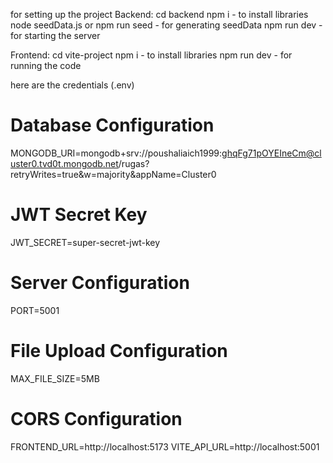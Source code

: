 for setting up the project
Backend:
cd backend
npm i - to install libraries
node seedData.js or npm run seed - for generating seedData
npm run dev - for starting the server


Frontend:
cd vite-project
npm i - to install libraries
npm run dev - for running the code


here are the credentials (.env)

# Database Configuration
MONGODB_URI=mongodb+srv://poushaliaich1999:ghqFg71pOYEIneCm@cluster0.tvd0t.mongodb.net/rugas?retryWrites=true&w=majority&appName=Cluster0

# JWT Secret Key
JWT_SECRET=super-secret-jwt-key

# Server Configuration
PORT=5001

# File Upload Configuration
MAX_FILE_SIZE=5MB

# CORS Configuration
FRONTEND_URL=http://localhost:5173
VITE_API_URL=http://localhost:5001
